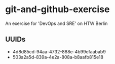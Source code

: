 # git-and-github-exercise

An exercise for 'DevOps and SRE' on HTW Berlin

## UUIDs

- 4d8d85cd-94aa-4732-888e-4b99efaabab9
- 503a2a5d-839a-4e2a-808a-b8aafb815e18
